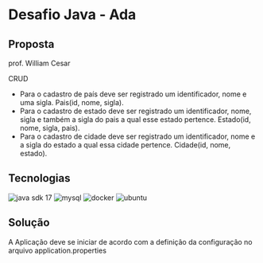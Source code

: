 # Desafio Java - Ada

## Proposta

prof. William Cesar

CRUD

- Para o cadastro de país deve ser registrado um identificador, nome e uma sigla. Pais(id, nome, sigla).
- Para o cadastro de estado deve ser registrado um identificador, nome, sigla e também a sigla do pais a qual esse estado pertence. Estado(id, nome, sigla, pais).
- Para o cadastro de cidade deve ser registrado um identificador, nome e a sigla do estado a qual essa cidade pertence. Cidade(id, nome, estado).

## Tecnologias

![java sdk 17](https://img.icons8.com/color/96/null/java-coffee-cup-logo--v1.png)
![mysql](https://img.icons8.com/color/96/null/mysql-logo.png)
![docker](https://img.icons8.com/color/96/null/docker.png)
![ubuntu](https://img.icons8.com/color/96/null/ubuntu--v1.png)

## Solução

A Aplicação deve se iniciar de acordo com a definição da configuração no arquivo application.properties

```

```